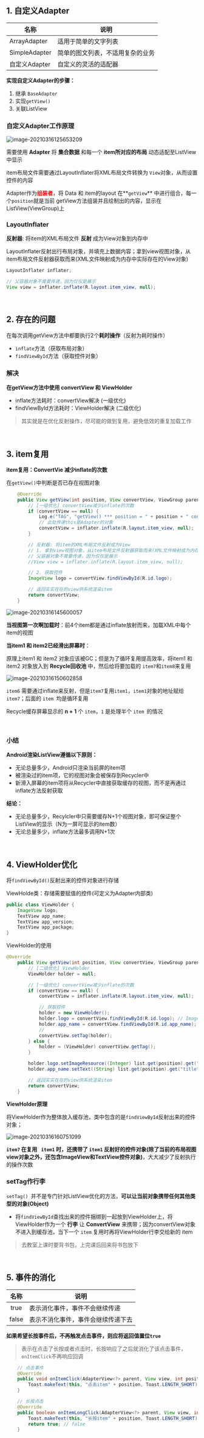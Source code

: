 ## 1. 自定义Adapter

| 名称          | 说明                             |
| ------------- | -------------------------------- |
| ArrayAdapter  | 适用于简单的文字列表             |
| SimpleAdapter | 简单的图文列表，不适用复杂的业务 |
| 自定义Adapter | 自定义的灵活的适配器             |

**实现自定义Adapter的步骤：**

1. 继承 `BaseAdapter`
2. 实现`getView()`
3. 关联ListView



### 自定义Adapter工作原理

![image-20210316125653209](https://iqqcode-blog.oss-cn-beijing.aliyuncs.com/img-2021-befo/20210316125653.png)

需要使用 **Adapter** 将 **集合数据** 和每一个 **item所对应的布局** 动态适配至ListView中显示

item布局文件需要通过LayoutInflater将XML布局文件转换为 `View`对象，从而设置控件的内容 

Adapter作为<font color =red>**组装者**</font>，将 Data 和 item的layout 在**`getView`** 中进行组合，每一个`position`就是当前 getView方法组装并且绘制出的内容，显示在ListView(ViewGroup)上

### LayoutInflater

**反射器**: 将item的XML布局文件 **反射** 成为View对象到内存中

LayoutInflater反射出行布局对象，并填充上数据内容；拿到view视图对象，从item布局文件反射器获取而来(XML文件映射成为内存中实际存在的View对象)

```java
LayoutInflater inflater;

// 父容器对象不需要传递，因为仅仅是展示
View view = inflater.inflate(R.layout.item_view, null); 
```

<br>

## 2. 存在的问题

在每次调用getView方法中都要执行2个**耗时操作**（反射为耗时操作）

- `inflate`方法（获取布局对象）
- `findViewById`方法（获取控件对象）

### 解决

**在getView方法中使用 convertView 和 ViewHolder**

- inflate方法耗时：convertView解决 (一级优化)
- findViewByld方法耗时：ViewHolder解决 (二级优化)

> 其实就是在优化反射操作，尽可能的做到复用，避免低效的重复加载工作

<br>

## 3. item复用

**item复用：ConvertVie 减少inflate的次数**

在`getView()`中判断是否已存在视图对象

```java
	@Override
    public View getView(int position, View convertView, ViewGroup parent) {
        // [一级优化] convertView减少inflate的次数
        if (convertView == null) {
            Log.e("TAG", "getView() *** position = " + position + " convertView = " + convertView);
            // 此处传递this是Adapter的对象
            convertView = inflater.inflate(R.layout.item_view, null);
        }

        // 反射器: 将item的XML布局文件反射成为View
        // 1. 拿到view视图对象，从item布局文件反射器获取而来(XML文件映射成为内存中实际存在的View对象)
        // 父容器对象不需要传递，因为仅仅是展示
        //View view = inflater.inflate(R.layout.item_view, null);

        // 2. 获取控件
        ImageView logo = convertView.findViewById(R.id.logo);

        // 返回实实在在的view供系统渲染item
        return convertView;
    }
```

![image-20210316145600057](https://iqqcode-blog.oss-cn-beijing.aliyuncs.com/img-2021-befo/20210316145600.png)

**当视图第一次啊加载时**：前4个item都是通过inflate放射而来，加载XML中每个item的视图

**当item1 和 item2已经滑出屏幕时**：

原理上item1 和 item2 对象应该被GC；但是为了循环复用提高效率，将item1 和 item2 对象放入到 **Recycle回收池** 中，然后给将要加载的 `item7`和`item8`来复用

![image-20210316150602858](https://iqqcode-blog.oss-cn-beijing.aliyuncs.com/img-2021-befo/20210316150602.png)

`item6` 需要通过inflate来反射，但是`item7`复用`item1`，`item1`对象的地址赋给`item7`；后面的 `item `均是循环复用

Recycle缓存屏幕显示的 **n + 1** 个 `item`，`1` 是处理半个 `item `的情况

<br>

### 小结

**Android渲染ListView遵循以下原则：**

- 无论总量多少，Android只渲染当前屏的item项
- 被渲染过的item项，它的视图对象会被保存到Recycler中
- 新滑入屏幕的item项将从Recycler中直接获取缓存的视图，而不是再通过inflate方法反射获取

**结论：**

- 无论总量多少，Recylcler中只需要缓存N+1个视图对象，即可保证整个ListView的显示（N为一屏可显示的item数）
- 无论总量多少，inflate方法最多调用N+1次

<br>

## 4. ViewHolder优化

将`findViewById()`反射出来的控件对象进行存储

ViewHolde类：存储需要赋值的控件(可定义为Adapter内部类)

```java
public class ViewHolder {
    ImageView logo;
    TextView app_name;
    TextView app_version;
    TextView app_package;
}
```

ViewHolder的使用

```java
@Override
    public View getView(int position, View convertView, ViewGroup parent) {
        // [二级优化] ViewHolder
        ViewHolder holder = null;

        // [一级优化] convertView减少inflate的次数
        if (convertView == null) {
            convertView = inflater.inflate(R.layout.item_view, null);

            // 获取控件
            holder = new ViewHolder();
            holder.logo = convertView.findViewById(R.id.logo); // ImageView
            holder.app_name = convertView.findViewById(R.id.app_name); // TextView
            //
            convertView.setTag(holder);
        } else {
            holder = (ViewHolder) convertView.getTag();
        }

        holder.logo.setImageResource((Integer) list.get(position).get("logo"));
        holder.app_name.setText((String) list.get(position).get("title"));

        // 返回实实在在的view供系统渲染item
        return convertView;
    }
```

**ViewHolder原理**

将ViewHolder作为整体放入缓存池，类中包含的是`findViewById`反射出来的控件对象；

![image-20210316160751099](https://iqqcode-blog.oss-cn-beijing.aliyuncs.com/img-2021-befo/20210316160751.png)

**`item7` 在复用 ` item1` 时，还携带了 `item1`  反射好的控件对象(除了当前的布局视图view对象之外，还包含ImageView和TextView控件对象)**，大大减少了反射执行的操作次数

### setTag作行李

`setTag() `并不是专门针对ListView优化的方法，**可以让当前对象携带任何其他类型的对象(Object)**

- 将`findViewById`查找出来的控件捆绑到一起放到ViewHolder上，将ViewHolder作为一个 **行李** 让 **ConvertView** 来携带；因为convertView对象不进入到缓存池，当下一个 `item` 复用时再将ViewHolder行李交给新的 item

> 去教室上课时要背书包，上完课后回来将书包放下

<br>

## 5. 事件的消化

| 名称  | 说明                               |
| :---: | ---------------------------------- |
| true  | 表示消化事件，事件不会继续传递     |
| false | 表示不消化事件，事件会继续传递下去 |

**如果希望长按事件后，不再触发点击事件，则应将返回值置位`true`**

> 表示在点击了长按或者点击时，长按响应了之后就消化了该点击事件，`onItemClick`不再响应回调

```java
	// 点击事件
	@Override
    public void onItemClick(AdapterView<?> parent, View view, int position, long id) {
        Toast.makeText(this, "点击item" + position, Toast.LENGTH_SHORT).show();
    }  

	// 长按点击 
	@Override
    public boolean onItemLongClick(AdapterView<?> parent, View view, int position, long id) {
        Toast.makeText(this, "长按item" + position, Toast.LENGTH_SHORT).show();
        return true; // false
    }
```

